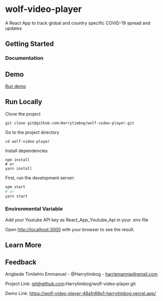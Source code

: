 # wolf-video-player
A React App to track global and country specific COVID-19 spread and updates

## Getting Started

  ### Documentation    

## Demo    

[Run demo](https://wolf-video-player-48a1n66p1-harrytimbog.vercel.app/)

## Run Locally   

Clone the project

``` console
git clone git@github.com:Harrytimbog/wolf-video-player.git
```

Go to the project directory

``` console
cd wolf-video-player
```

Install dependencies

``` console
npm install
# or
yarn install
```

First, run the development server:

```bash
npm start
# or
yarn start
```

### Environmental Variable
Add your Youtube API key as React_App_Youtube_Api in your .env file



Open [http://localhost:3000](http://localhost:3000) with your browser to see the result.

## Learn More

## Feedback  

Arigbede Timilehin Emmanuel - @Harrytimbog - harriemannie@gmail.com

Project Link: git@github.com:Harrytimbog/wolf-video-player.git

Demo Link: https://wolf-video-player-48a1n66p1-harrytimbog.vercel.app/

